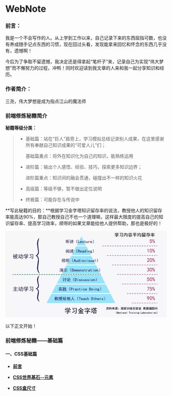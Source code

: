 # WebNote
### 前言：

我是一个不会写作的人。从上学到工作以来，自己记录下来的东西屈指可数，也没有养成随手记点东西的习惯，现在回过头看，发现能拿来回忆和怀念的东西几乎没有，遗憾啊！

今后为了争取不留遗憾，我决定还是得拿起“笔杆子”来，记录自己为实现“伟大梦想”而不懈努力的过程，冲鸭！同时欢迎读到我文章的人来和我一起分享知识和经历。

### 作者简介：

三尧，伟大梦想是成为指点江山的魔法师



### 前端修炼秘籍简介

**秘籍等级分类：**

>* 基础篇：站在“巨人”肩旁上，学习模拟总结记录别人成果，在这里感谢所有奉献自己知识成果的“可爱人儿”们；
>
>    基础篇重点：将外在知识化为自己的知识，能熟练运用
>
>* 进阶篇：输出个人感悟、经验、技巧，探索更多知识边界；
>
>    进阶篇重点：知识间的融会贯通，碰撞出不一样的知识火花
>
>* 高级篇：等级不够，暂不做出定位说明
>
>* 终极篇：可能存在与传说中



**写此秘籍的目的：**根据学习金字塔知识留存率的说法，教授他人的知识留存率能高达90%，那自己教授自己不也一个道理嘛，这样最大限度的提高自己的知识留存率、提高学习效率，顺带的如果文章能给他人提供帮助，那也是极好的！

![知识留存率](images/知识留存率.jpg)

以下正文开始！



### 前端修炼秘籍——基础篇

#### 一、CSS基础篇

* [**前言**](CSS/README.md)

* [**CSS世界基石--元素** ](CSS/CSS基石/README.md)
* [**CSS盒尺寸**](CSS/CSS盒尺寸/README.md)